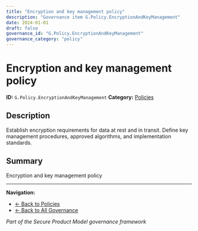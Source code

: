 ```yaml
---
title: "Encryption and key management policy"
description: "Governance item G.Policy.EncryptionAndKeyManagement"
date: 2024-01-01
draft: false
governance_id: "G.Policy.EncryptionAndKeyManagement"
governance_category: "policy"
---
```


# Encryption and key management policy

**ID:** `G.Policy.EncryptionAndKeyManagement`
**Category:** [Policies](../)

## Description

Establish encryption requirements for data at rest and in transit. Define key management procedures, approved algorithms, and implementation standards.

## Summary

Encryption and key management policy


---

**Navigation:**
- [← Back to Policies](../)
- [← Back to All Governance](/governance/)

*Part of the Secure Product Model governance framework*
